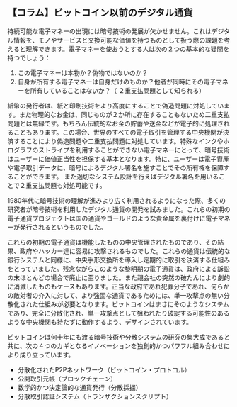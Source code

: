 ## 【コラム】ビットコイン以前のデジタル通貨
持続可能な電子マネーの出現には暗号技術の発展が欠かせません。これはデジタル情報を、モノやサービスと交換可能な価値を持つものとして扱う際の課題を考えると理解できます。電子マネーを使おうとする人は次の２つの基本的な疑問を持つでしょう：

1. この電子マネーは本物か？偽物ではないのか？
2. 自身が所有する電子マネーは自身だけのものか？他者が同時にその電子マネーを所有していることはないか？（ ２重支払問題として知られる）

紙幣の発行者は、紙と印刷技術をより高度にすることで偽造問題に対処しています。また物理的なお金は、同じものが２か所に存在することもないため二重支払問題とは無縁です。もちろん伝統的なお金の貯蓄や送金などが電子的に処理されることもあります。この場合、世界のすべての電子取引を管理する中央機関が決済することにより偽造問題や二重支払問題に対処しています。特殊なインクやホログラフのストライプを利用することができない電子マネーにとって、暗号技術はユーザーに価値正当性を担保する基本となります。特に、ユーザーは電子資産や電子取引データに、暗号によるデジタル署名を施すことでその所有権を保障することができます。 また適切なシステム設計を行えばデジタル署名を用いることで２重支払問題も対処可能です。

1980年代に暗号技術の理解が進みより広く利用されるようになった際、多くの研究者が暗号技術を利用したデジタル通貨の開発を試みました。これらの初期の電子通貨プロジェクトは国の通貨やゴールドのような貴金属を裏付けに電子マネーが発行されるというものでした。

これらの初期の電子通貨は機能したものの中央管理されたものであり、その結果、政府やハッカー達に容易に攻撃されるものでした。これらの通貨は伝統的な銀行システムと同様に、中央手形交換所を導入し定期的に取引を決済する仕組みをとっていました。残念ながらこのような黎明期の電子通貨は、政府による訴訟の末ほとんどの場合で廃止に至りました。また親会社の突然の破たんにより劇的に消滅したものもケースもあります。正当な政府であれ犯罪分子であれ、何らかの敵対者の介入に対して、より強固な通貨であるためには、単一攻撃点の無い分散化された仕組みが必要となります。ビットコインはまさにそのようなシステムであり、完全に分散化され、単一攻撃点として狙われたり破綻する可能性のあるような中央機関も持たずに動作するよう、デザインされています。

ビットコインは何十年にも渡る暗号技術や分散システムの研究の集大成であると共に、次の４つのカギとなるイノベーションを独創的かつパワフル組み合わせにより成り立っています。

* 分散化されたP2Pネットワーク（ビットコイン・プロトコル）
* 公開取引元帳（ブロックチェーン）
* 数学的かつ決定論的な通貨発行（分散採掘）
* 分散取引認証システム（トランザクションスクリプト）